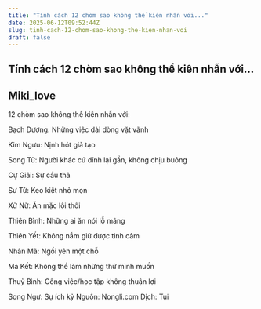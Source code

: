 ```yaml
---
title: "Tính cách 12 chòm sao không thể kiên nhẫn với..."
date: 2025-06-12T09:52:44Z
slug: tinh-cach-12-chom-sao-khong-the-kien-nhan-voi
draft: false
---
```


## Tính cách 12 chòm sao không thể kiên nhẫn với...

## Miki_love

12 chòm sao không thể kiên nhẫn với:



Bạch Dương: Những việc dài dòng vặt vãnh

Kim Ngưu: Nịnh hót giả tạo

Song Tử: Người khác cứ dính lại gần, không chịu buông

Cự Giải: Sự cẩu thả

Sư Tử: Keo kiệt nhỏ mọn

Xử Nữ: Ăn mặc lôi thôi

Thiên Bình: Những ai ăn nói lỗ mãng

Thiên Yết: Không nắm giữ được tình cảm

Nhân Mã: Ngồi yên một chỗ

Ma Kết: Không thể làm những thứ mình muốn

Thuỷ Bình: Công việc/học tập không thuận lợi

Song Ngư: Sự ích kỷ
Nguồn: Nongli.com
Dịch: Tui
